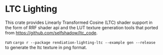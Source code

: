 # LTC Lighting

This crate provides Linearly Transformed Cosine (LTC)  shader support in the form of RRF shader api and the LUT texture generation tools that ported from <https://github.com/selfshadow/ltc_code>.

run `cargo r --package rendiation-lighting-ltc --example gen --release` to generate the ltc texture in png format.
